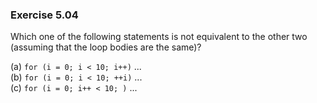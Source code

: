 ### Exercise 5.04
Which one of the following statements is not equivalent to the other two
(assuming that the loop bodies are the same)?

(a) `for (i = 0; i < 10; i++)` ...  
(b) `for (i = 0; i < 10; ++i)` ...  
(c) `for (i = 0; i++ < 10; )` ...

<!--
### Solution
The third statement (c) is not equivalent to the other two, because the postfix
increment operator will only be applied after the conditional expression is
evaluated, unlike the other two in which the two expressions are separate.
